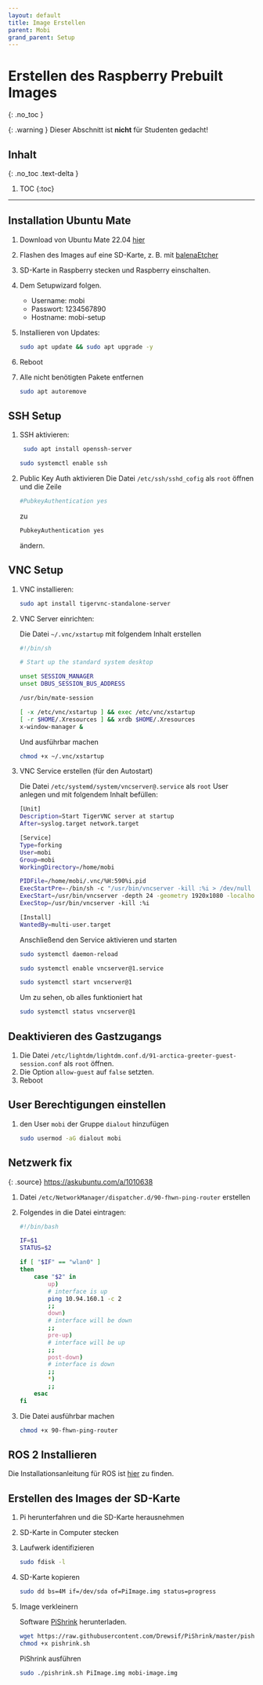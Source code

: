```yaml
---
layout: default
title: Image Erstellen
parent: Mobi
grand_parent: Setup
---
```


# Erstellen des Raspberry Prebuilt Images
{: .no_toc }

{: .warning }
Dieser Abschnitt ist **nicht** für Studenten gedacht!

## Inhalt
{: .no_toc .text-delta }

1. TOC
{:toc}

---

## Installation Ubuntu Mate

1. Download von Ubuntu Mate 22.04 [hier](https://ubuntu-mate.org/download/)

2. Flashen des Images auf eine SD-Karte, z. B. mit [balenaEtcher](https://www.balena.io/etcher)

3. SD-Karte in Raspberry stecken und Raspberry einschalten.

4. Dem Setupwizard folgen.

    - Username: mobi
    - Passwort: 1234567890
    - Hostname: mobi-setup

5. Installieren von Updates:

   ```bash  
   sudo apt update && sudo apt upgrade -y
   ```

6. Reboot

7. Alle nicht benötigten Pakete entfernen

   ```bash
   sudo apt autoremove
   ```

## SSH Setup

1. SSH aktivieren:

   ```bash
    sudo apt install openssh-server
   ```

   ```bash
   sudo systemctl enable ssh
   ```

2. Public Key Auth aktivieren
   Die Datei `/etc/ssh/sshd_cofig` als `root` öffnen und die Zeile

   ```bash
   #PubkeyAuthentication yes
   ```

   zu

   ```bash
   PubkeyAuthentication yes
   ```

   ändern.

## VNC Setup

1. VNC installieren:

   ```bash
   sudo apt install tigervnc-standalone-server
   ```

2. VNC Server einrichten:

   Die Datei `~/.vnc/xstartup` mit folgendem Inhalt erstellen

   ```bash
   #!/bin/sh

   # Start up the standard system desktop

   unset SESSION_MANAGER
   unset DBUS_SESSION_BUS_ADDRESS

   /usr/bin/mate-session

   [ -x /etc/vnc/xstartup ] && exec /etc/vnc/xstartup
   [ -r $HOME/.Xresources ] && xrdb $HOME/.Xresources
   x-window-manager &
   ```

   Und ausführbar machen

   ```bash
   chmod +x ~/.vnc/xstartup
   ```

3. VNC Service erstellen (für den Autostart)

   Die Datei `/etc/systemd/system/vncserver@.service` als `root` User anlegen und mit folgendem Inhalt befüllen:

   ```bash
   [Unit]
   Description=Start TigerVNC server at startup
   After=syslog.target network.target

   [Service]
   Type=forking
   User=mobi
   Group=mobi
   WorkingDirectory=/home/mobi

   PIDFile=/home/mobi/.vnc/%H:590%i.pid
   ExecStartPre=-/bin/sh -c "/usr/bin/vncserver -kill :%i > /dev/null 2>&1"
   ExecStart=/usr/bin/vncserver -depth 24 -geometry 1920x1080 -localhost no :%i
   ExecStop=/usr/bin/vncserver -kill :%i

   [Install]
   WantedBy=multi-user.target
   ```

   Anschließend den Service aktivieren und starten

   ```bash
   sudo systemctl daemon-reload
   ```

   ```bash
   sudo systemctl enable vncserver@1.service
   ```

   ```bash
   sudo systemctl start vncserver@1
   ```

   Um zu sehen, ob alles funktioniert hat

   ```bash
   sudo systemctl status vncserver@1
   ```

## Deaktivieren des Gastzugangs

1. Die Datei `/etc/lightdm/lightdm.conf.d/91-arctica-greeter-guest-session.conf` als `root` öffnen.
2. Die Option `allow-guest` auf `false` setzten.
3. Reboot

## User Berechtigungen einstellen

1. den User `mobi` der Gruppe `dialout` hinzufügen

   ```bash
   sudo usermod -aG dialout mobi
   ```

## Netzwerk fix

{: .source}
<https://askubuntu.com/a/1010638>

1. Datei `/etc/NetworkManager/dispatcher.d/90-fhwn-ping-router` erstellen
2. Folgendes in die Datei eintragen:

   ```bash
   #!/bin/bash

   IF=$1
   STATUS=$2

   if [ "$IF" == "wlan0" ]
   then
       case "$2" in
           up)
           # interface is up
           ping 10.94.160.1 -c 2
           ;;
           down)
           # interface will be down
           ;;
           pre-up)
           # interface will be up
           ;;
           post-down)
           # interface is down
           ;;
           *)
           ;;
       esac
   fi
   ```

3. Die Datei ausführbar machen

   ```bash
   chmod +x 90-fhwn-ping-router
   ```

## ROS 2 Installieren

Die Installationsanleitung für ROS ist [hier]({{site.url}}/setup/ros.html) zu finden.

## Erstellen des Images der SD-Karte

1. Pi herunterfahren und die SD-Karte herausnehmen
2. SD-Karte in Computer stecken
3. Laufwerk identifizieren

   ```bash
   sudo fdisk -l
   ```

4. SD-Karte kopieren

   ```bash
   sudo dd bs=4M if=/dev/sda of=PiImage.img status=progress
   ```

5. Image verkleinern

   Software [PiShrink](https://github.com/Drewsif/PiShrink) herunterladen.

   ```bash
   wget https://raw.githubusercontent.com/Drewsif/PiShrink/master/pishrink.sh && 
   chmod +x pishrink.sh
   ```

   PiShrink ausführen

   ```bash
   sudo ./pishrink.sh PiImage.img mobi-image.img
   ```
